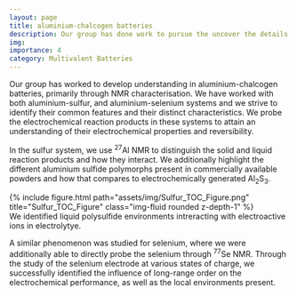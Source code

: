 ```yaml
---
layout: page
title: aluminium-chalcogen batteries
description: Our group has done work to pursue the uncover the details of Aluminium-chalcogen energy storage.
img:
importance: 4
category: Multivalent Batteries
---
```


Our group has worked to develop understanding in aluminium-chalcogen batteries, primarily through NMR characterisation. We have worked with both aluminium-sulfur, and aluminium-selenium systems and we strive to identify their common features and their distinct characteristics. We probe the electrochemical reaction products in these systems to attain an understanding of their electrochemical properties and reversibility.

In the sulfur system, we use <sup>27</sup>Al NMR to distinguish the solid and liquid reaction products and how they interact. We additionally highlight the different aluminium sulfide polymorphs present in commercially available powders and how that compares to electrochemically generated Al<sub>2</sub>S<sub>3</sub>.

<div class="row justify-content-sm-center">
    <div class="col-sm-8 mt-3 mt-md-0">
        {% include figure.html path="assets/img/Sulfur_TOC_Figure.png" title="Sulfur_TOC_Figure" class="img-fluid rounded z-depth-1" %}
    </div>
</div>
<div class="caption">
    We identified liquid polysulfide environments intreracting with electroactive ions in electrolytye.
</div>

A similar phenomenon was studied for selenium, where we were additionally able to directly probe the selenium through <sup>77</sup>Se NMR. Through the study of the selenium electrode at various states of charge, we successfully identified the influence of long-range order on the electrochemical performance, as well as the local environments present.
